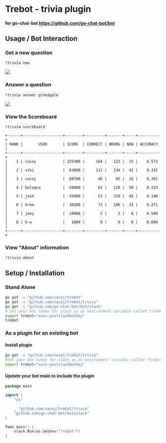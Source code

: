 # Trebot - trivia plugin

#### for go-chat-bot https://github.com/go-chat-bot/bot

## Usage / Bot Interaction

### Get a new question

```slack
!trivia new
```

<img src="https://github.com/vacoj/trebot/master/img/s2.png">

### Answer a question

```slack
!trivia answer pineapple
```

<img src="https://github.com/vacoj/trebot/master/img/s2.png">

### View the Scoreboard

```slack
!trivia scoreboard
```

```
+------+------------------+--------+---------+-------+-----+----------+
| RANK |       USER       | SCORE  | CORRECT | WRONG | NEW | ACCURACY |
+------+------------------+--------+---------+-------+-----+----------+
|    1 | casey            | 225300 |     164 |   122 |  15 |    0.573 |
|    2 | viki             |  63800 |     111 |   234 |  42 |    0.322 |
|    3 | vacoj            |  60700 |      40 |    65 |  16 |    0.381 |
|    4 | bologna          |  58000 |      61 |   128 |  50 |    0.323 |
|    5 | josh             |  55800 |      53 |   310 |  45 |    0.146 |
|    6 | krem             |  38200 |      73 |   196 |  33 |    0.271 |
|    7 | joey             |  18000 |       2 |     2 |   0 |    0.500 |
|    8 | k-w              |   1000 |       0 |     0 |   0 |    0.000 |
+------+------------------+--------+---------+-------+-----+----------+
```

### View "About" information

```slack
!trivia about
```

## Setup / Installation

### Stand Alone

``` bash
go get -u "github.com/vacoj/trebot"
go get -u "github.com/vacoj/trebot/trivia"
go get -u "github.com/go-chat-bot/bot/slack"
# Set your bot token for slack as an environment variable called "trebot"
export trebot="xxxx-yourslackbotkey"
trebot
```

### As a plugin for an existing bot

#### Install plugin

``` bash
go get -u "github.com/vacoj/trebot/trivia"
#Set your bot token for slack as an environment variable called "trebot"
export trebot="xxxx-yourslackbotkey"
```

#### Update your bot main to include the plugin

``` go
package main

import (
	"os"

	_ "github.com/vacoj/trebot/trivia"
	"github.com/go-chat-bot/bot/slack"
)

func main() {
	slack.Run(os.Getenv("trebot"))
}
```